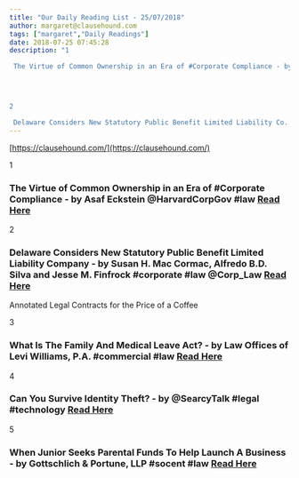 ```yaml
---
title: "Our Daily Reading List - 25/07/2018"
author: margaret@clausehound.com
tags: ["margaret","Daily Readings"]
date: 2018-07-25 07:45:28
description: "1

 The Virtue of Common Ownership in an Era of #Corporate Compliance - by Asaf Eckstein @HarvardCorpGov #law Read Here

 


2

 Delaware Considers New Statutory Public Benefit Limited Liability Co..."
---
```


[https://clausehound.com/](https://clausehound.com/)

1

###  The Virtue of Common Ownership in an Era of #Corporate Compliance - by Asaf Eckstein @HarvardCorpGov #law [Read Here](https://corpgov.law.harvard.edu/2018/07/22/the-virtue-of-common-ownership-in-an-era-of-corporate-compliance/)

 

2

###  Delaware Considers New Statutory Public Benefit Limited Liability Company - by Susan H. Mac Cormac, Alfredo B.D. Silva and Jesse M. Finfrock #corporate #law @Corp_Law [Read Here](http://www.mondaq.com/unitedstates/x/720948/Corporate+Commercial+Law/Delaware+Considers+New+Statutory+Public+Benefit+Limited+Liability+Company)

Annotated Legal Contracts
for the Price of a Coffee

3

###  What Is The Family And Medical Leave Act? - by Law Offices of Levi Williams, P.A. #commercial #law [Read Here](http://www.leviwilliamslaw.com/blog/2018/07/what-is-the-family-and-medical-leave-act-2.shtml)

 

4

###  Can You Survive Identity Theft? - by @SearcyTalk #legal #technology [Read Here](https://www.jdsupra.com/legalnews/can-you-survive-identity-theft-12318/)

 

5

###  When Junior Seeks Parental Funds To Help Launch A Business - by Gottschlich & Portune, LLP #socent #law [Read Here](https://www.gplawdayton.com/blog/2018/07/when-junior-seeks-parental-funds-to-help-launch-a-business.shtml)

 